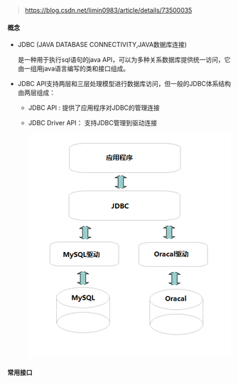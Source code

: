 
> https://blog.csdn.net/limin0983/article/details/73500035

#### 概念

* JDBC (JAVA DATABASE CONNECTIVITY,JAVA数据库连接)

    是一种用于执行sql语句的java API，可以为多种关系数据库提供统一访问，它由一组用java语言编写的类和接口组成。

* JDBC API支持两层和三层处理模型进行数据库访问，但一般的JDBC体系结构由两层组成：
    - JDBC  API : 提供了应用程序对JDBC的管理连接
    - JDBC  Driver API： 支持JDBC管理到驱动连接

        ![JDBC模型](../images/JDBC模型.png)
    

#### 常用接口

